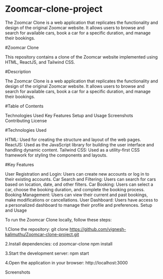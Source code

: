 # Zoomcar-clone-project
The Zoomcar Clone is a web application that replicates the functionality and design of the original Zoomcar website. It allows users to browse and search for available cars, book a car for a specific duration, and manage their bookings.

#Zoomcar Clone

This repository contains a clone of the Zoomcar website implemented using HTML, ReactJS, and Tailwind CSS.

#Description

The Zoomcar Clone is a web application that replicates the functionality and design of the original Zoomcar website. It allows users to browse and search for available cars, book a car for a specific duration, and manage their bookings.

#Table of Contents

Technologies Used
Key Features
Setup and Usage
Screenshots
Contributing
License

#Technologies Used

HTML: Used for creating the structure and layout of the web pages.
ReactJS: Used as the JavaScript library for building the user interface and handling dynamic content.
Tailwind CSS: Used as a utility-first CSS framework for styling the components and layouts.

#Key Features

User Registration and Login: Users can create new accounts or log in to their existing accounts.
Car Search and Filtering: Users can search for cars based on location, date, and other filters.
Car Booking: Users can select a car, choose the booking duration, and complete the booking process.
Booking Management: Users can view their current and past bookings, make modifications or cancellations.
User Dashboard: Users have access to a personalized dashboard to manage their profile and preferences.
Setup and Usage

To run the Zoomcar Clone locally, follow these steps:

1.Clone the repository:
git clone https://github.com/vignesh-kalimuthu/Zoomcar-clone-project.git


2.Install dependencies:
cd zoomcar-clone
npm install


3.Start the development server:
npm start

4.Open the application in your browser:
http://localhost:3000


Screenshots
